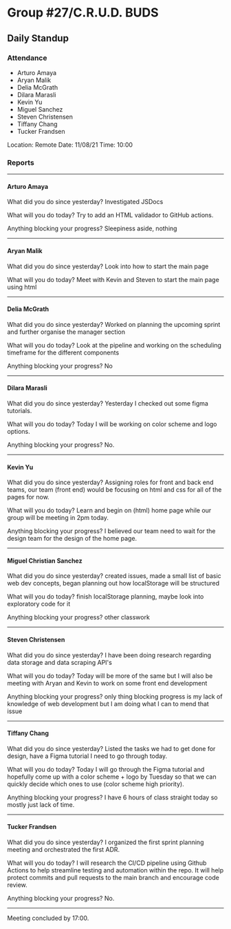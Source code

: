 # Group #27/C.R.U.D. BUDS
## Daily Standup

### Attendance
- Arturo Amaya
- Aryan Malik
- Delia McGrath
- Dilara Marasli
- Kevin Yu
- Miguel Sanchez
- Steven Christensen
- Tiffany Chang
- Tucker Frandsen

Location: Remote
Date: 11/08/21
Time: 10:00

### Reports

<hr />

#### Arturo Amaya

What did you do since yesterday?
Investigated JSDocs

What will you do today?
Try to add an HTML validador to GitHub actions.

Anything blocking your progress?
Sleepiness aside, nothing

<hr />

#### Aryan Malik

What did you do since yesterday?
Look into how to start the main page

What will you do today?
Meet with Kevin and Steven to start the main page using html

<hr />

#### Delia McGrath

What did you do since yesterday?
Worked on planning the upcoming sprint and further organise the manager section

What will you do today?
Look at the pipeline and working on the scheduling timeframe for the different components

Anything blocking your progress?
No

<hr />

#### Dilara Marasli 

What did you do since yesterday?
Yesterday I checked out some figma tutorials.

What will you do today?
Today I will be working on color scheme and logo options.

Anything blocking your progress?
No.

<hr />


#### Kevin Yu

What did you do since yesterday?
Assigning roles for front and back end teams, our team (front end) would be focusing on html and css for all of the pages for now.

What will you do today?
Learn and begin on (html) home page while our group will be meeting in 2pm today.

Anything blocking your progress?
I believed our team need to wait for the design team for the design of the home page.

<hr />

#### Miguel Christian Sanchez

What did you do since yesterday?
created issues, made a small list of basic web dev concepts, began planning out how localStorage will be structured

What will you do today?
finish localStorage planning, maybe look into exploratory code for it

Anything blocking your progress?
other classwork

<hr />

#### Steven Christensen

What did you do since yesterday?
I have been doing research regarding data storage and data scraping API's

What will you do today?
Today will be more of the same but I will also be meeting with Aryan and Kevin to work on some front end development

Anything blocking your progress?
only thing blocking progress is my lack of knowledge of web development but I am doing what I can to mend that issue

<hr />

#### Tiffany Chang

What did you do since yesterday?
Listed the tasks we had to get done for design, have a Figma tutorial I need to go through today.

What will you do today?
Today I will go through the Figma tutorial and hopefully come up with a color scheme + logo by Tuesday so that we can quickly decide which ones to use (color scheme high priority).

Anything blocking your progress?
I have 6 hours of class straight today so mostly just lack of time.

<hr />

#### Tucker Frandsen
What did you do since yesterday?
I organized the first sprint planning meeting and orchestrated the first ADR.

What will you do today?
I will research the CI/CD pipeline using Github Actions to help streamline testing and automation within the repo. It will help protect commits and pull requests to the main branch and encourage code review.

Anything blocking your progress?
No.
<hr />

Meeting concluded by 17:00.